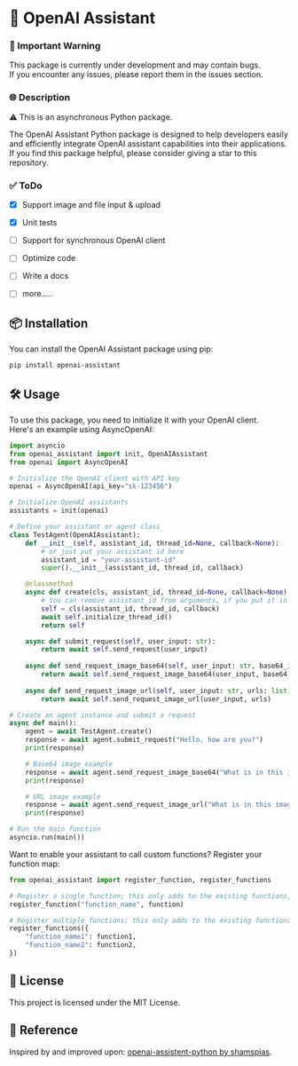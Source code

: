 # 🚀 OpenAI Assistant

### 📝 Important Warning
This package is currently under development and may contain bugs.  
If you encounter any issues, please report them in the issues section.

### 🌐 Description

⚠️ This is an asynchronous Python package.

The OpenAI Assistant Python package is designed to help developers easily and efficiently integrate OpenAI assistant capabilities into their applications. If you find this package helpful, please consider giving a star to this repository.

### ✅ ToDo
- [x] Support image and file input & upload
- [x] Unit tests


- [ ] Support for synchronous OpenAI client
- [ ] Optimize code
- [ ] Write a docs
- [ ] more.....

## 📦 Installation

You can install the OpenAI Assistant package using pip:
    
```sh
pip install openai-assistant
```

## 🛠 Usage

To use this package, you need to initialize it with your OpenAI client.  
Here's an example using AsyncOpenAI:

```python
import asyncio
from openai_assistant import init, OpenAIAssistant
from openai import AsyncOpenAI

# Initialize the OpenAI client with API key
openai = AsyncOpenAI(api_key="sk-123456")

# Initialize OpenAI assistants
assistants = init(openai)

# Define your assistant or agent class
class TestAgent(OpenAIAssistant):
    def __init__(self, assistant_id, thread_id=None, callback=None):
        # or just put your assistant id here
        assistant_id = "your-assistant-id"
        super().__init__(assistant_id, thread_id, callback)

    @classmethod
    async def create(cls, assistant_id, thread_id=None, callback=None):
        # You can remove assistant_id from arguments, if you put it in __init__
        self = cls(assistant_id, thread_id, callback)
        await self.initialize_thread_id()
        return self

    async def submit_request(self, user_input: str):
        return await self.send_request(user_input)
    
    async def send_request_image_base64(self, user_input: str, base64_images: list):
        return await self.send_request_image_base64(user_input, base64_images)
        
    async def send_request_image_url(self, user_input: str, urls: list):
        return await self.send_request_image_url(user_input, urls)

# Create an agent instance and submit a request
async def main():
    agent = await TestAgent.create()
    response = await agent.submit_request("Hello, how are you?")
    print(response)

    # Base64 image example
    response = await agent.send_request_image_base64("What is in this image?", ["data:image/jpeg;base64,/9jS..."])
    print(response)

    # URL image example
    response = await agent.send_request_image_url("What is in this image?", ["https://example.com/image.jpg"])
    print(response)

# Run the main function
asyncio.run(main())
```

Want to enable your assistant to call custom functions? Register your function map:

```python
from openai_assistant import register_function, register_functions

# Register a single function; this only adds to the existing functions, not replaces them
register_function("function_name", function)

# Register multiple functions; this only adds to the existing functions, not replaces them
register_functions({
    "function_name1": function1,
    "function_name2": function2,
})
```

## 📜 License

This project is licensed under the MIT License.

## 🔗 Reference
Inspired by and improved upon: [openai-assistent-python by shamspias](https://github.com/shamspias/openai-assistent-python).
